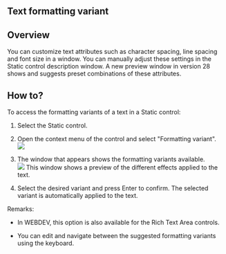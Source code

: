 
## Text formatting variant
			

<a name="NOTE1"></a>
<a name="NOTE1_1"></a>


## Overview
<a name="overview_ELTTEXTE000078"></a>
You can customize text attributes such as character spacing, line spacing and font size in a window.
You can manually adjust these settings in the Static control description window.
A new preview window in version 28 shows and suggests preset combinations of these attributes.

<a name="NOTE2"></a>
<a name="NOTE2_1"></a>


## How to?
<a name="how_ELTTEXTE000102"></a>
To access the formatting variants of a text in a Static control: 

1. Select the Static control. 

2. Open the context menu of the control and select "Formatting variant".<br>![](https://doc.pcsoft.fr/en-US/images/image.awp?langid=3&name=Variantes_mise_en_forme%20-%20HC%20N%B0002.gif&type=thumb)


3. The window that appears shows the formatting variants available. <br>![](https://doc.pcsoft.fr/en-US/images/image.awp?langid=3&name=Variantes_mise_en_forme%20-%20HC%20N%B0001.gif&type=thumb)
This window shows a preview of the different effects applied to the text. 

4. Select the desired variant and press Enter to confirm. The selected variant is automatically applied to the text. 




Remarks: 

- In WEBDEV, this option is also available for the Rich Text Area controls. 

- You can edit and navigate between the suggested formatting variants using the keyboard. 





